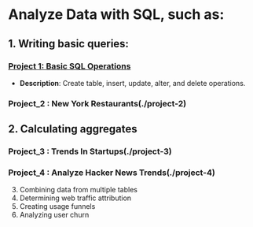 # Analyze Data with SQL, such as:

## 1. Writing basic queries:
### [Project 1: Basic SQL Operations](./project-1)
- **Description**: Create table, insert, update, alter, and delete operations.
### Project_2 :  New York Restaurants(./project-2)

## 2. Calculating aggregates
### Project_3 : Trends In Startups(./project-3)
### Project_4 :  Analyze Hacker News Trends(./project-4)

3. Combining data from multiple tables
4. Determining web traffic attribution
5. Creating usage funnels
6. Analyzing user churn
